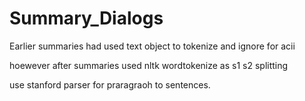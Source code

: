 Summary_Dialogs
===============

Earlier summaries had used text object to tokenize 
and ignore for acii

hoewever after summaries used nltk wordtokenize as s1 s2 splitting

use stanford parser for praragraoh to sentences.
